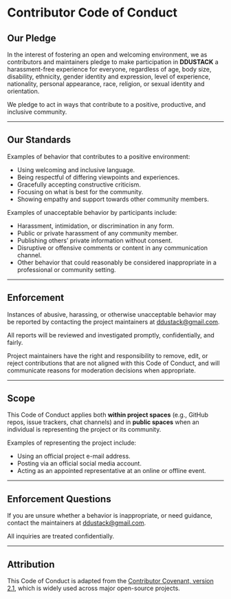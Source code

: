 # Contributor Code of Conduct

## Our Pledge

In the interest of fostering an open and welcoming environment, we as contributors and maintainers pledge to make participation in **DDUSTACK** a harassment-free experience for everyone, regardless of age, body size, disability, ethnicity, gender identity and expression, level of experience, nationality, personal appearance, race, religion, or sexual identity and orientation.

We pledge to act in ways that contribute to a positive, productive, and inclusive community.

---

## Our Standards

Examples of behavior that contributes to a positive environment:

- Using welcoming and inclusive language.
- Being respectful of differing viewpoints and experiences.
- Gracefully accepting constructive criticism.
- Focusing on what is best for the community.
- Showing empathy and support towards other community members.

Examples of unacceptable behavior by participants include:

- Harassment, intimidation, or discrimination in any form.
- Public or private harassment of any community member.
- Publishing others’ private information without consent.
- Disruptive or offensive comments or content in any communication channel.
- Other behavior that could reasonably be considered inappropriate in a professional or community setting.

---

## Enforcement

Instances of abusive, harassing, or otherwise unacceptable behavior may be reported by contacting the project maintainers at [ddustack@gmail.com](mailto:ddustack@gmail.com).

All reports will be reviewed and investigated promptly, confidentially, and fairly.

Project maintainers have the right and responsibility to remove, edit, or reject contributions that are not aligned with this Code of Conduct, and will communicate reasons for moderation decisions when appropriate.

---

## Scope

This Code of Conduct applies both **within project spaces** (e.g., GitHub repos, issue trackers, chat channels) and in **public spaces** when an individual is representing the project or its community.

Examples of representing the project include:

- Using an official project e-mail address.
- Posting via an official social media account.
- Acting as an appointed representative at an online or offline event.

---

## Enforcement Questions

If you are unsure whether a behavior is inappropriate, or need guidance, contact the maintainers at [ddustack@gmail.com](mailto:ddustack@gmail.com).

All inquiries are treated confidentially.

---

## Attribution

This Code of Conduct is adapted from the [Contributor Covenant, version 2.1](https://www.contributor-covenant.org/version/2/1/code_of_conduct/), which is widely used across major open-source projects.
